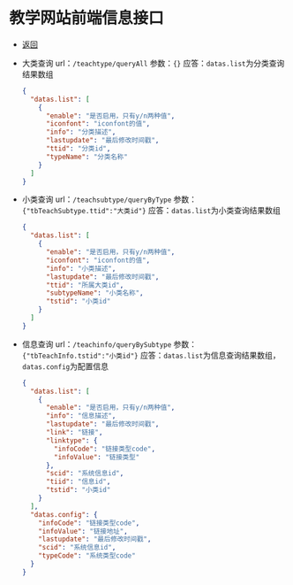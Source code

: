 # 教学网站前端信息接口

- [返回](README.md)

- 大类查询 url：`/teachtype/queryAll`
  参数：`{}`
  应答：`datas.list`为分类查询结果数组

  ```json
  {
    "datas.list": [
      {
        "enable": "是否启用，只有y/n两种值",
        "iconfont": "iconfont的值",
        "info": "分类描述",
        "lastupdate": "最后修改时间戳",
        "ttid": "分类id",
        "typeName": "分类名称"
      }
    ]
  }
  ```

- 小类查询 url：`/teachsubtype/queryByType`
  参数：`{"tbTeachSubtype.ttid":"大类id"}`
  应答：`datas.list`为小类查询结果数组

  ```json
  {
    "datas.list": [
      {
        "enable": "是否启用，只有y/n两种值",
        "iconfont": "iconfont的值",
        "info": "小类描述",
        "lastupdate": "最后修改时间戳",
        "ttid": "所属大类id",
        "subtypeName": "小类名称",
        "tstid": "小类id"
      }
    ]
  }
  ```

- 信息查询 url：`/teachinfo/queryBySubtype`
  参数：`{"tbTeachInfo.tstid":"小类id"}`
  应答：`datas.list`为信息查询结果数组，`datas.config`为配置信息

  ```json
  {
    "datas.list": [
      {
        "enable": "是否启用，只有y/n两种值",
        "info": "信息描述",
        "lastupdate": "最后修改时间戳",
        "link": "链接",
        "linktype": {
          "infoCode": "链接类型code",
          "infoValue": "链接类型"
        },
        "scid": "系统信息id",
        "tiid": "信息id",
        "tstid": "小类id"
      }
    ],
    "datas.config": {
      "infoCode": "链接类型code",
      "infoValue": "链接地址",
      "lastupdate": "最后修改时间戳",
      "scid": "系统信息id",
      "typeCode": "系统类型code"
    }
  }
  ```
